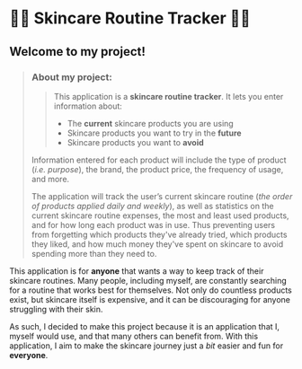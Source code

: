 # 🫧🧴 Skincare Routine Tracker 🧴🫧

## Welcome to my project! ##

> ### About my project: ###
> 
>> This application is a **skincare routine tracker**.
>> It lets you enter information about:
>> - The **current** skincare products you are using
>> - Skincare products you want to try in the **future**
>> - Skincare products you want to **avoid**
>
> Information entered for each product will include the type of product 
> (*i.e. purpose*), the brand, the product price, the frequency of usage, 
> and more. 
> 
> The application will track the user’s current skincare routine 
> (*the order of products applied daily and weekly*), as well as statistics on
> the current skincare routine expenses, the most and least used products,
> and for how long each product was in use. Thus preventing users from forgetting
> which products they've already tried, which products they liked, and
> how much money they've spent on skincare to avoid spending more than they
> need to.

This application is for **anyone** that wants a way to keep track 
of their skincare routines. Many people, including myself, 
are constantly searching for a routine that works best for themselves. 
Not only do countless products exist, but skincare itself is expensive, 
and it can be discouraging for anyone struggling with their skin.

As such, I decided to make this project because it is an application 
that I, myself would use, and that many others can benefit from. 
With this application, I aim to make the skincare journey just a *bit* 
easier and fun for **everyone**.
